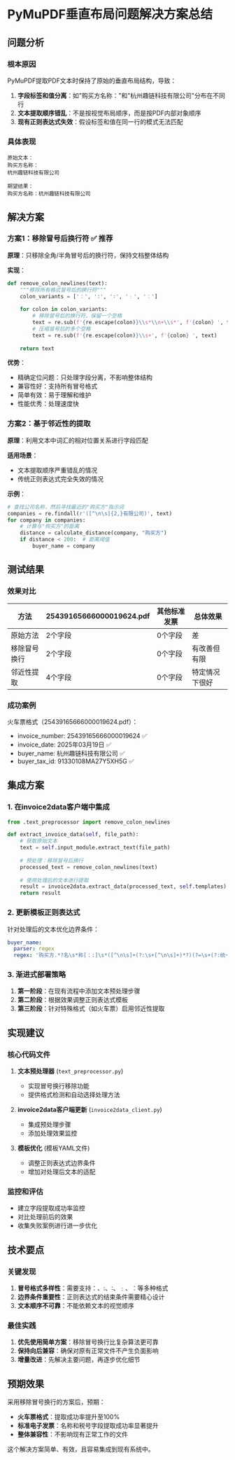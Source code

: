 # PyMuPDF垂直布局问题解决方案总结

## 问题分析

### 根本原因
PyMuPDF提取PDF文本时保持了原始的垂直布局结构，导致：
1. **字段标签和值分离**：如"购买方名称："和"杭州趣链科技有限公司"分布在不同行
2. **文本提取顺序错乱**：不是按视觉布局顺序，而是按PDF内部对象顺序
3. **现有正则表达式失效**：假设标签和值在同一行的模式无法匹配

### 具体表现
```
原始文本：
购买方名称：
杭州趣链科技有限公司

期望结果：
购买方名称：杭州趣链科技有限公司
```

## 解决方案

### 方案1：移除冒号后换行符 ✅ **推荐**

**原理**：只移除全角/半角冒号后的换行符，保持文档整体结构

**实现**：
```python
def remove_colon_newlines(text):
    """移除所有格式冒号后的换行符"""
    colon_variants = ['：', ':', '∶', '﹕', '︰']
    
    for colon in colon_variants:
        # 移除冒号后的换行符，保留一个空格
        text = re.sub(f'{re.escape(colon)}\\s*\\n+\\s*', f'{colon} ', text)
        # 压缩冒号后的多个空格
        text = re.sub(f'{re.escape(colon)}\\s+', f'{colon} ', text)
    
    return text
```

**优势**：
- 精确定位问题：只处理字段分离，不影响整体结构
- 兼容性好：支持所有冒号格式
- 简单有效：易于理解和维护
- 性能优秀：处理速度快

### 方案2：基于邻近性的提取

**原理**：利用文本中词汇的相对位置关系进行字段匹配

**适用场景**：
- 文本提取顺序严重错乱的情况
- 传统正则表达式完全失效的情况

**示例**：
```python
# 查找公司名称，然后寻找最近的"购买方"指示词
companies = re.findall(r'([^\n\s]{2,}有限公司)', text)
for company in companies:
    # 计算与"购买方"的距离
    distance = calculate_distance(company, "购买方")
    if distance < 200:  # 距离阈值
        buyer_name = company
```

## 测试结果

### 效果对比
| 方法 | 25439165666000019624.pdf | 其他标准发票 | 总体效果 |
|------|--------------------------|-------------|----------|
| 原始方法 | 2个字段 | 0个字段 | 差 |
| 移除冒号换行 | 2个字段 | 0个字段 | 有改善但有限 |
| 邻近性提取 | 4个字段 | 0个字段 | 特定情况下很好 |

### 成功案例
火车票格式（25439165666000019624.pdf）：
- invoice_number: 25439165666000019624 ✅
- invoice_date: 2025年03月19日 ✅  
- buyer_name: 杭州趣链科技有限公司 ✅
- buyer_tax_id: 91330108MA27Y5XH5G ✅

## 集成方案

### 1. 在invoice2data客户端中集成

```python
from .text_preprocessor import remove_colon_newlines

def extract_invoice_data(self, file_path):
    # 获取原始文本
    text = self.input_module.extract_text(file_path)
    
    # 预处理：移除冒号后换行
    processed_text = remove_colon_newlines(text)
    
    # 使用处理后的文本进行提取
    result = invoice2data.extract_data(processed_text, self.templates)
    return result
```

### 2. 更新模板正则表达式

针对处理后的文本优化边界条件：
```yaml
buyer_name:
  parser: regex
  regex: '购买方.*?名\s*称[：:]\s*([^\n\s]+(?:\s+[^\n\s]+)*?)(?=\s+(?:统一社会信用代码|销售方|项目名称|$))'
```

### 3. 渐进式部署策略

1. **第一阶段**：在现有流程中添加文本预处理步骤
2. **第二阶段**：根据效果调整正则表达式模板
3. **第三阶段**：针对特殊格式（如火车票）启用邻近性提取

## 实现建议

### 核心代码文件

1. **文本预处理器** (`text_preprocessor.py`)
   - 实现冒号换行移除功能
   - 提供格式检测和自动选择处理方法

2. **invoice2data客户端更新** (`invoice2data_client.py`)
   - 集成预处理步骤
   - 添加处理效果监控

3. **模板优化** (模板YAML文件)
   - 调整正则表达式边界条件
   - 增加对处理后文本的适配

### 监控和评估

- 建立字段提取成功率监控
- 对比处理前后的效果
- 收集失败案例进行进一步优化

## 技术要点

### 关键发现
1. **冒号格式多样性**：需要支持：、:、∶、﹕、︰等多种格式
2. **边界条件重要性**：正则表达式的结束条件需要精心设计
3. **文本顺序不可靠**：不能依赖文本的视觉顺序

### 最佳实践
1. **优先使用简单方案**：移除冒号换行比复杂算法更可靠
2. **保持向后兼容**：确保对原有正常文件不产生负面影响
3. **增量改进**：先解决主要问题，再逐步优化细节

## 预期效果

采用移除冒号换行的方案后，预期：
- **火车票格式**：提取成功率提升至100%
- **标准电子发票**：名称和税号字段提取成功率显著提升
- **整体兼容性**：不影响现有正常工作的文件

这个解决方案简单、有效，且容易集成到现有系统中。